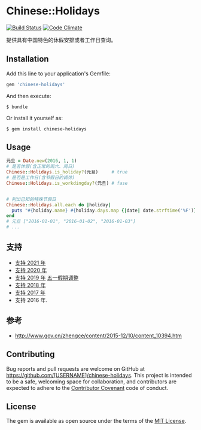 # Chinese::Holidays

[![Build Status](https://travis-ci.org/bastengao/chinese-holidays-ruby.svg?branch=master)](https://travis-ci.org/bastengao/chinese-holidays-ruby) [![Code Climate](https://codeclimate.com/github/bastengao/chinese-holidays-ruby/badges/gpa.svg)](https://codeclimate.com/github/bastengao/chinese-holidays-ruby)

提供具有中国特色的休假安排或者工作日查询。

## Installation

Add this line to your application's Gemfile:

```ruby
gem 'chinese-holidays'
```

And then execute:

    $ bundle

Or install it yourself as:

    $ gem install chinese-holidays

## Usage

```ruby
元旦 = Date.new(2016, 1, 1)
# 是否休假(含正常的周六、周日)
Chinese::Holidays.is_holiday?(元旦)     # true
# 是否是工作日(含节假日的调休)
Chinese::Holidays.is_workdingday?(元旦) # fase


# 列出已知的特殊节假日
Chinese::Holidays.all.each do |holiday|
  puts "#{holiday.name} #{holiday.days.map {|date| date.strftime('%F')}}"
end
# 元旦 ["2016-01-01", "2016-01-02", "2016-01-03"]
# ...
```

## 支持

* [支持 2021 年](http://www.gov.cn/zhengce/content/2020-11/25/content_5564127.htm)
* [支持 2020 年](http://www.gov.cn/zhengce/content/2019-11/21/content_5454164.htm)
* [支持 2019 年](http://www.gov.cn/zhengce/content/2018-12/06/content_5346276.htm) [五一假期调整](http://www.gov.cn/zhengce/content/2019-03/22/content_5375877.htm)
* [支持 2018 年](http://www.gov.cn/zhengce/content/2017-11/30/content_5243579.htm)
* [支持 2017 年](http://www.gov.cn/zhengce/content/2016-12/01/content_5141603.htm)
* 支持 2016 年.

## 参考

* http://www.gov.cn/zhengce/content/2015-12/10/content_10394.htm

## Contributing

Bug reports and pull requests are welcome on GitHub at https://github.com/[USERNAME]/chinese-holidays. This project is intended to be a safe, welcoming space for collaboration, and contributors are expected to adhere to the [Contributor Covenant](http://contributor-covenant.org) code of conduct.

## License

The gem is available as open source under the terms of the [MIT License](http://opensource.org/licenses/MIT).
